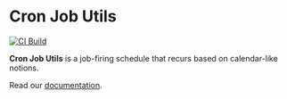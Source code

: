 # Cron Job Utils

[![CI Build](https://github.com/axonivy-market/cron-job-utils/actions/workflows/ci.yml/badge.svg)](https://github.com/axonivy-market/cron-job-utils/actions/workflows/ci.yml)

**Cron Job Utils** is a job-firing schedule that recurs based on calendar-like notions.

Read our [documentation](cron-job-utils-product/README.md).
